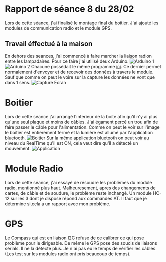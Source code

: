 # Rapport de séance 8 du 28/02

Lors de cette séance, j'ai finalisé le montage final du boitier. J'ai ajouté les modules de communication radio et le module GPS.

## Travail éffectué à la maison

En dehors des seances, j'ai commencé à faire marcher la liaison radion entre les lampadaires. Pour ce faire j'ai utilisé deux Arduino.
![Arduino 1](../../Images/IMG_20220223_123513.jpg "Arduino 1")
![Arduino 2](../../Images/IMG_20220223_123323.jpg "Arduino 2")
Chacune possédait le même programme [ici](../../Boitiers/wireless_com/wireless_com.ino). Ce dernier permet normalement d'envoyer et de
recevoir des données à travers le module.
Sauf que comme on peut le voire sur la capture les données ne vont que dans 1 sens.
![Capture Ecran](../../Images/IMG_20220223_123506.jpg "Capture d'écran")

# Boitier

Lors de cette séance j'ai arrangé l'interieur de la boite afin qu'il n'y ai plus qu'une seul plaque et moins de câbles. J'ai égament percé
un trou afin de faire passer le câble pour l'alimentation. Comme on peut le voir sur l'image le boitier est entierement fermé et la lumière
est allumé par l'application bluetooth.
![Boitier](../../Images/IMG_20220228_125714.jpg "Boitier")
Sur la même application bluetooth on peut voir au niveau du RealTime qu'il est ON, cela veut dire qu'il a détecté un mouvement.
![Application](../../Images/Screenshot_2022-02-28-12-57-04-341_com.bedic.smartlightapp.jpg "Application")

# Module Radio

Lors de cette séance, j'ai essayé de résoudre les problèmes du module radio, mentionné plus haut. Malheuresement, apres des changements
de cartes, de câble et de soudure, le problème reste inchangé. Un module HC-12 sur les 3 dont je dispose répond aux commandes AT.
Il faut que je détermine si,cela a un rapport avec mon problème.

# GPS

Le Compass qui est en liaison I2C refuse de ce calibrer ce qui pose problème pour le dirigeable. De même le GPS pose
des soucis de liaisons sérials. Il ne la détecte plus. Je n'ai pas eu le temps de vérifier les câbles. (Les test sur 
les modules radio ont pris beaucoup de temps).